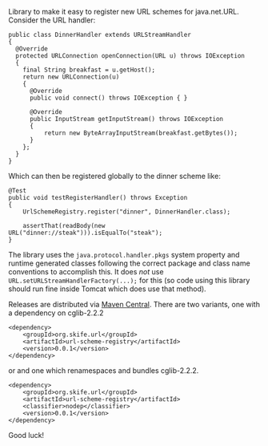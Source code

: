 Library to make it easy to register new URL schemes for
java.net.URL. Consider the URL handler:

    public class DinnerHandler extends URLStreamHandler
    {
      @Override
      protected URLConnection openConnection(URL u) throws IOException
      {
        final String breakfast = u.getHost();
        return new URLConnection(u)
        {
          @Override
          public void connect() throws IOException { }

          @Override
          public InputStream getInputStream() throws IOException
          {
              return new ByteArrayInputStream(breakfast.getBytes());
          }
        };
      }
    }

Which can then be registered globally to the dinner scheme like:

    @Test
    public void testRegisterHandler() throws Exception
    {
        UrlSchemeRegistry.register("dinner", DinnerHandler.class);

        assertThat(readBody(new URL("dinner://steak"))).isEqualTo("steak");
    }

The library uses the <code>java.protocol.handler.pkgs</code> system
property and runtime generated classes following the correct package
and class name conventions to accomplish this. It does *not* use
<code>URL.setURLStreamHandlerFactory(...);</code> for this (so code
using this library should run fine inside Tomcat which does use that
method).

Releases are distributed via
[Maven Central](http://search.maven.org/). There are two variants, one
with a dependency on cglib-2.2.2

    <dependency>
        <groupId>org.skife.url</groupId>
        <artifactId>url-scheme-registry</artifactId>
        <version>0.0.1</version>
    </dependency>

or  and one which renamespaces and bundles cglib-2.2.2.

    <dependency>
        <groupId>org.skife.url</groupId>
        <artifactId>url-scheme-registry</artifactId>
        <classifier>nodep</classifier>
        <version>0.0.1</version>
    </dependency>

Good luck!
